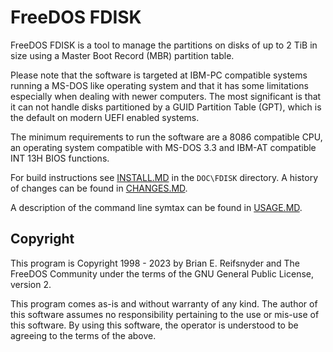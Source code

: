 # FreeDOS FDISK
FreeDOS FDISK is a tool to manage the partitions on disks of up to
2 TiB in size using a Master Boot Record (MBR) partition table.

Please note that the software is targeted at IBM-PC compatible systems running
a MS-DOS like operating system and that it has some limitations
especially when dealing with newer computers.
The most significant is that it can not handle disks partitioned by a
GUID Partition Table (GPT), which is the default on modern UEFI enabled
systems.

The minimum requirements to run the software are a 8086 compatible CPU, an
operating system compatible with MS-DOS 3.3 and IBM-AT compatible INT 13H BIOS
functions.

For build instructions see [INSTALL.MD](DOC/FDISK/INSTALL.md) in the
`DOC\FDISK` directory. A history of changes can be found in 
[CHANGES.MD](DOC/FDISK/CHANGES.md).

A description of the command line symtax can be found in
[USAGE.MD](DOC/FDISK/USAGE.md).

## Copyright

This program is Copyright 1998 - 2023 by Brian E. Reifsnyder and The FreeDOS
Community under the terms of the GNU General Public License, version 2.

This program comes as-is and without warranty of any kind.  The author of
this software assumes no responsibility pertaining to the use or mis-use of
this software.  By using this software, the operator is understood to be
agreeing to the terms of the above.
